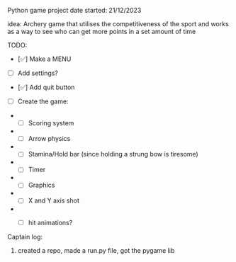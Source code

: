 Python game project
date started: 21/12/2023


idea:
Archery game that utilises the competitiveness of the sport and works as a way to see who can get more points in a set amount of time




TODO:
- [✅] Make a MENU
- [ ] Add settings?
- [✅] Add quit button
- [ ] Create the game:
- - [ ] Scoring system
- - [ ] Arrow physics
- - [ ] Stamina/Hold bar (since holding a strung bow is tiresome)
- - [ ] Timer
- - [ ] Graphics
- - [ ] X and Y axis shot
- - [ ] hit animations?









Captain log:
1. created a repo, made a run.py file, got the pygame lib
